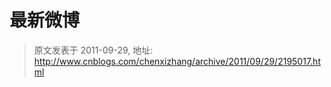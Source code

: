 # 最新微博 
> 原文发表于 2011-09-29, 地址: http://www.cnblogs.com/chenxizhang/archive/2011/09/29/2195017.html 



